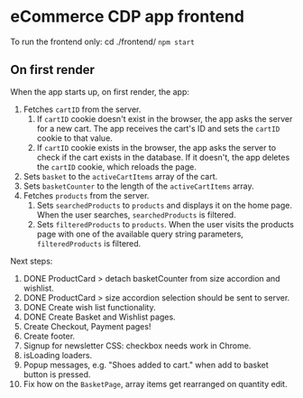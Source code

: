 # eCommerce CDP app frontend

To run the frontend only: cd ./frontend/ `npm start`

## On first render
When the app starts up, on first render, the app:

1. Fetches `cartID` from the server.
   1. If `cartID` cookie doesn't exist in the browser, the app asks the server for a new cart. The app receives the cart's ID and sets the `cartID` cookie to that value.
   2. If `cartID` cookie exists in the browser, the app asks the server to check if the cart exists in the database. If it doesn't, the app deletes the `cartID` cookie, which reloads the page.
2. Sets `basket` to the `activeCartItems` array of the cart.
3. Sets `basketCounter` to the length of the `activeCartItems` array.
4. Fetches `products` from the server. 
   1. Sets `searchedProducts` to `products` and displays it on the home page. When the user searches, `searchedProducts` is filtered.
   2. Sets `filteredProducts` to `products`. When the user visits the products page with one of the available query string parameters, `filteredProducts` is filtered.



Next steps:
1. DONE ProductCard > detach basketCounter from size accordion and wishlist.
2. DONE ProductCard > size accordion selection should be sent to server.
3. DONE Create wish list functionality.
4. DONE Create Basket and Wishlist pages.
5. Create Checkout, Payment pages!
6. Create footer.
7. Signup for newsletter CSS: checkbox needs work in Chrome.
8. isLoading loaders.
9. Popup messages, e.g. "Shoes added to cart." when add to basket button is pressed.
10. Fix how on the `BasketPage`, array items get rearranged on quantity edit.
